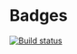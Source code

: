 # Badges

[![Build status](https://ci.appveyor.com/api/projects/status/ivyxldacrqaco256?svg=true)](https://ci.appveyor.com/project/IvanDvornichenko/matchers)
